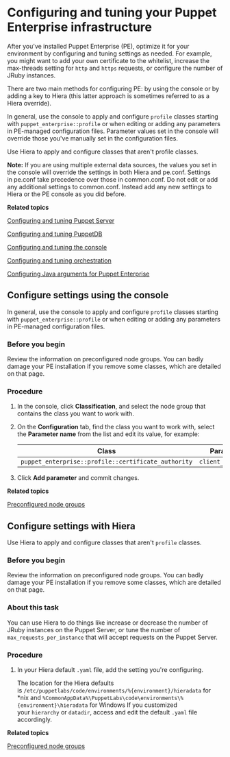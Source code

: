 # Configuring and tuning your Puppet Enterprise infrastructure

After you've installed Puppet Enterprise \(PE\), optimize it for your environment by configuring and tuning settings as needed. For example, you might want to add your own certificate to the whitelist, increase the max-threads setting for `http` and `https` requests, or configure the number of JRuby instances.

There are two main methods for configuring PE: by using the console or by adding a key to Hiera \(this latter approach is sometimes referred to as a Hiera override\).

In general, use the console to apply and configure `profile` classes starting with `puppet_enterprise::profile` or when editing or adding any parameters in PE-managed configuration files. Parameter values set in the console will override those you've manually set in the configuration files.

Use Hiera to apply and configure classes that aren't profile classes.

**Note:** If you are using multiple external data sources, the values you set in the console will override the settings in both Hiera and pe.conf. Settings in pe.conf take precedence over those in common.conf. Do not edit or add any additional settings to common.conf. Instead add any new settings to Hiera or the PE console as you did before.

**Related topics**  


[Configuring and tuning Puppet Server](config_puppetserver.md#)

[Configuring and tuning PuppetDB](config_puppetdb.md#)

[Configuring and tuning the console](config_console.md#)

[Configuring and tuning orchestration](config_orchestration.md#)

[Configuring Java arguments for Puppet Enterprise](config_java_args.md#)

## Configure settings using the console

In general, use the console to apply and configure `profile` classes starting with `puppet_enterprise::profile` or when editing or adding any parameters in PE-managed configuration files.

### Before you begin

Review the information on preconfigured node groups. You can badly damage your PE installation if you remove some classes, which are detailed on that page.

### Procedure

1.  In the console, click **Classification**, and select the node group that contains the class you want to work with.

2.  On the **Configuration** tab, find the class you want to work with, select the **Parameter name** from the list and edit its value, for example:

    |Class|Parameter|Value|
    |-----|---------|-----|
    |`puppet_enterprise::profile::certificate_authority`|`client_whitelist`|`example.puppetlabs.vm`|

3.  Click **Add parameter** and commit changes.


**Related topics**  


[Preconfigured node groups](preconfigured_node_groups.md#)

## Configure settings with Hiera

Use Hiera to apply and configure classes that aren't `profile` classes.

### Before you begin

Review the information on preconfigured node groups. You can badly damage your PE installation if you remove some classes, which are detailed on that page.

### About this task

You can use Hiera to do things like increase or decrease the number of JRuby instances on the Puppet Server, or tune the number of `max_requests_per_instance` that will accept requests on the Puppet Server.

### Procedure

1.  In your Hiera default `.yaml` file, add the setting you're configuring.

    The location for the Hiera defaults is `/etc/puppetlabs/code/environments/%{environment}/hieradata` for \*nix and `%CommonAppData%\PuppetLabs\code\environments\%{environment}\hieradata` for Windows If you customized your `hierarchy` or `datadir`, access and edit the default `.yaml` file accordingly.


**Related topics**  


[Preconfigured node groups](preconfigured_node_groups.md#)

